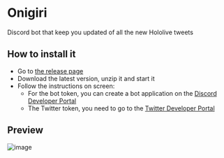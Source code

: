 # Onigiri
Discord bot that keep you updated of all the new Hololive tweets

## How to install it
 - Go to [the release page](https://github.com/Xwilarg/Onigiri/releases)
 - Download the latest version, unzip it and start it
 - Follow the instructions on screen:
   - For the bot token, you can create a bot application on the [Discord Developer Portal](https://discord.com/developers/applications/)
   - The Twitter token, you need to go to the [Twitter Developer Portal](https://developer.twitter.com/en)

## Preview
![image](https://user-images.githubusercontent.com/20053454/117207818-af52d980-adf4-11eb-9780-821097c496cf.png)
